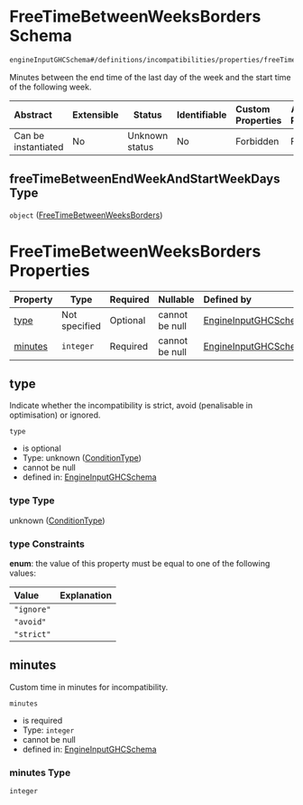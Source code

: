 # FreeTimeBetweenWeeksBorders Schema

```txt
engineInputGHCSchema#/definitions/incompatibilities/properties/freeTimeBetweenEndWeekAndStartWeekDays
```

Minutes between the end time of the last day of the week and the start time of the following week.


| Abstract            | Extensible | Status         | Identifiable | Custom Properties | Additional Properties | Access Restrictions | Defined In                                                         |
| :------------------ | ---------- | -------------- | ------------ | :---------------- | --------------------- | ------------------- | ------------------------------------------------------------------ |
| Can be instantiated | No         | Unknown status | No           | Forbidden         | Forbidden             | none                | [ghc.schema.json\*](../out/ghc.schema.json "open original schema") |

## freeTimeBetweenEndWeekAndStartWeekDays Type

`object` ([FreeTimeBetweenWeeksBorders](ghc-definitions-incompatibilities-properties-freetimebetweenweeksborders.md))

# FreeTimeBetweenWeeksBorders Properties

| Property            | Type          | Required | Nullable       | Defined by                                                                                                                                                                                                                                        |
| :------------------ | ------------- | -------- | -------------- | :------------------------------------------------------------------------------------------------------------------------------------------------------------------------------------------------------------------------------------------------ |
| [type](#type)       | Not specified | Optional | cannot be null | [EngineInputGHCSchema](ghc-definitions-conditiontype.md "engineInputGHCSchema#/definitions/incompatibilities/properties/freeTimeBetweenEndWeekAndStartWeekDays/properties/type")                                                                  |
| [minutes](#minutes) | `integer`     | Required | cannot be null | [EngineInputGHCSchema](ghc-definitions-incompatibilities-properties-freetimebetweenweeksborders-properties-minutes.md "engineInputGHCSchema#/definitions/incompatibilities/properties/freeTimeBetweenEndWeekAndStartWeekDays/properties/minutes") |

## type

Indicate whether the incompatibility is strict, avoid (penalisable in optimisation) or ignored.


`type`

-   is optional
-   Type: unknown ([ConditionType](ghc-definitions-conditiontype.md))
-   cannot be null
-   defined in: [EngineInputGHCSchema](ghc-definitions-conditiontype.md "engineInputGHCSchema#/definitions/incompatibilities/properties/freeTimeBetweenEndWeekAndStartWeekDays/properties/type")

### type Type

unknown ([ConditionType](ghc-definitions-conditiontype.md))

### type Constraints

**enum**: the value of this property must be equal to one of the following values:

| Value      | Explanation |
| :--------- | ----------- |
| `"ignore"` |             |
| `"avoid"`  |             |
| `"strict"` |             |

## minutes

Custom time in minutes for incompatibility.


`minutes`

-   is required
-   Type: `integer`
-   cannot be null
-   defined in: [EngineInputGHCSchema](ghc-definitions-incompatibilities-properties-freetimebetweenweeksborders-properties-minutes.md "engineInputGHCSchema#/definitions/incompatibilities/properties/freeTimeBetweenEndWeekAndStartWeekDays/properties/minutes")

### minutes Type

`integer`
